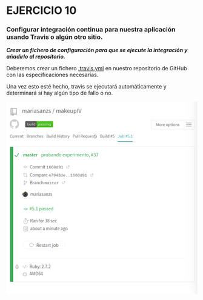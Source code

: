 # EJERCICIO 10

### Configurar integración continua para nuestra aplicación usando Travis o algún otro sitio.

***Crear un fichero de configuración para que se ejecute la integración y añadirlo al repositorio.***

Deberemos crear un fichero [.travis.yml](https://github.com/mariasanzs/makeupIV/blob/master/.travis.yml) en nuestro repositorio de GitHub con las especificaciones necesarias.

Una vez esto esté hecho, travis se ejecutará automáticamente y determinará si hay algún tipo de fallo o no.

![pasandoTravis](https://github.com/mariasanzs/EjerciciosIV/blob/master/img/ejer9-travis.png)
